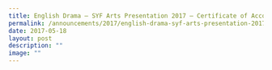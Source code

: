 ```yaml
---
title: English Drama – SYF Arts Presentation 2017 – Certificate of Accomplishment
permalink: /announcements/2017/english-drama-syf-arts-presentation-2017-certificate-of-accomplishment/
date: 2017-05-18
layout: post
description: ""
image: ""
---
```

